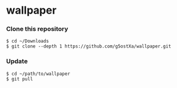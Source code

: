# wallpaper

### Clone this repository

```
$ cd ~/Downloads
$ git clone --depth 1 https://github.com/g5ostXa/wallpaper.git
```

### Update

```
$ cd ~/path/to/wallpaper
$ git pull
```
